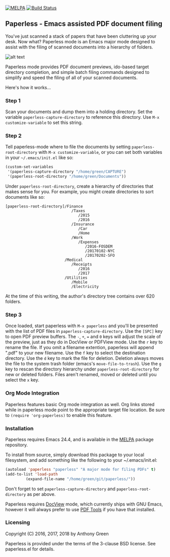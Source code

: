 [![MELPA](https://melpa.org/packages/paperless-badge.svg)](https://melpa.org/#/paperless) [![Build Status](https://travis-ci.org/atgreen/paperless.svg?branch=master)](https://travis-ci.org/atgreen/paperless)

## Paperless - Emacs assisted PDF document filing

You've just scanned a stack of papers that have been cluttering up
your desk.  Now what?  Paperless mode is an Emacs major mode designed
to assist with the filing of scanned documents into a hierarchy of
folders.

![alt text](paperless-shot.png "Screenshot of paperless mode")

Paperless mode provides PDF document previews, ido-based target
directory completion, and simple batch filing commands designed to
simplify and speed the filing of all of your scanned documents.

Here's how it works...

### Step 1

Scan your documents and dump them into a holding directory.  Set the
variable `paperless-capture-directory` to reference this directory.
Use `M-x customize-variable` to set this string.

### Step 2

Tell paperless-mode where to file the documents by setting
`paperless-root-directory` with `M-x customize-variable`, or you can
set both variables in your `~/.emacs/init.el` like so:

```lisp
(custom-set-variables
 '(paperless-capture-directory "/home/green/CAPTURE")
 '(paperless-root-directory "/home/green/Documents"))
```

Under `paperless-root-directory`, create a hierarchy of directories that
makes sense for you.  For example, you might create directories to
sort documents like so:

```
[paperless-root-directory]/Finance
                             /Taxes
                                /2015
                                /2016
                             /Insurance
                                /Car
                                /Home
                             /Work
                                /Expenses
                                   /2016-FOSDEM
                                   /20170102-NYC
                                   /20170202-SFO
                          /Medical
                             /Receipts
                                /2016
                                /2017
                          /Utilities
                             /Mobile
                             /Electricity
```

At the time of this writing, the author's directory tree contains over
620 folders.

### Step 3

Once loaded, start paperless with `M-x paperless` and you'll be
presented with the list of PDF files in `paperless-capture-directory`.
Use the `[SPC]` key to open PDF preview buffers.  The `-`, `+`, `=`
and `0` keys will adjust the scale of the preview, just as they do in
DocView or PDFView mode.  Use the `r` key to rename the file.  If you
omit a filename extention, paperless will append ".pdf" to your new
filename.  Use the `f` key to select the destination directory.  Use
the `d` key to mark the file for deletion.  Deletion always moves the
file to the system trash folder (emacs's `move-file-to-trash`).  Use
the `g` key to rescan the directory hierarchy under
`paperless-root-directory` for new or deleted folders.  Files aren't
renamed, moved or deleted until you select the `x` key.

### Org Mode Integration

Paperless features basic Org mode integration as well.  Org links
stored while in paperless mode point to the appropriate target file
location.  Be sure to `(require 'org-paperless)` to enable this
feature.


### Installation

Paperless requires Emacs 24.4, and is available in the
[MELPA](https://melpa.org) package repository.

To install from source, simply download this package to your local
filesystem, and add something like the following to your
~/.emacs/init.el:

```lisp
(autoload 'paperless "paperless" "A major mode for filing PDFs" t)
(add-to-list 'load-path
	     (expand-file-name "/home/green/git/paperless/"))
```

Don't forget to set `paperless-capture-directory` and
`paperless-root-directory` as per above.

Paperless requires [DocView](https://www.gnu.org/software/emacs/manual/html_node/emacs/Document-View.html) mode, which currently ships with GNU Emacs,
however it will always prefer to use [PDF Tools](https://github.com/politza/pdf-tools) if you have that
installed.

### Licensing

Copyright (C) 2016, 2017, 2018 by Anthony Green

Paperless is provided under the terms of the 3-clause BSD license.
See paperless.el for details.

